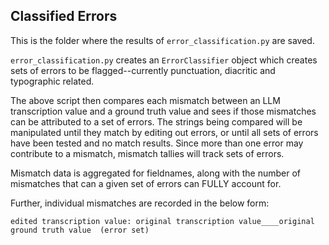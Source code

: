 ## Classified Errors

This is the folder where the results of `error_classification.py` are saved.

`error_classification.py` creates an `ErrorClassifier` object which creates sets of errors to be flagged--currently punctuation, diacritic and typographic related.

The above script then compares each mismatch between an LLM transcription value and a ground truth value and sees if those mismatches can be attributed to a set of errors. The strings being compared will be manipulated until they match by editing out errors, or until all sets of errors have been tested and no match results. Since more than one error may contribute to a mismatch, mismatch tallies will track sets of errors.

Mismatch data is aggregated for fieldnames, along with the number of mismatches that can a given set of errors can FULLY account for.

Further, individual mismatches are recorded in the below form:

`edited transcription value: original transcription value____original ground truth value  (error set)`